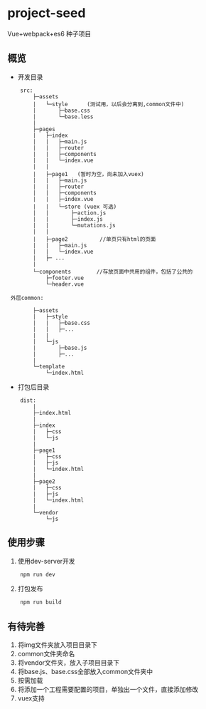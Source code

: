 # project-seed
Vue+webpack+es6 种子项目


## 概览
- 开发目录
```
    src:
        ├─assets
        |   └─style      (测试用，以后会分离到,common文件中)
        |       ├─base.css  
        |       └─base.less   
        |
        ├─pages
        |   ├─index
        |   |   ├─main.js
        |   |   ├─router
        |   |   ├─components
        |   |   └─index.vue
        |   |
        |   ├─page1   (暂时为空，尚未加入vuex)
        |   |   ├─main.js
        |   |   ├─router
        |   |   ├─components
        |   |   ├─index.vue
        |   |   └─store (vuex 可选)
        |   |       ├─action.js
        |   |       ├─index.js
        |   |       └─mutations.js
        |   |
        |   ├─page2          //单页只有html的页面
        |   |   ├─main.js
        |   |   └─index.vue
        |   ├─ ...
        |
        └─components        //存放页面中共用的组件，包括了公共的
            ├─footer.vue
            └─header.vue

 外层common:

        ├─assets
        |   ├─style
        |   |   ├─base.css  
        |   |   ├─...
        |   |  
        |   └─js      
        |       ├─base.js  
        |       ├─...
        |   
        └─template
            └─index.html
```

- 打包后目录
```
    dist:
        |
        ├─index.html
        |
        ├─index
        |   ├─css
        |   └─js
        |
        ├─page1
        |   ├─css
        |   ├─js
        |   └─index.html
        |
        ├─page2
        |   ├─css
        |   ├─js
        |   └─index.html
        |
        └─vendor
            └─js

```

## 使用步骤

1. 使用dev-server开发

``` javascript
    npm run dev
```

2. 打包发布

``` javascript
    npm run build
```


## 有待完善

1. 将img文件夹放入项目目录下
1. common文件夹命名
1. 将vendor文件夹，放入子项目目录下
1. 将base.js、base.css全部放入common文件夹中
1. 按需加载
1. 将添加一个工程需要配置的项目，单独出一个文件，直接添加修改
1. vuex支持
